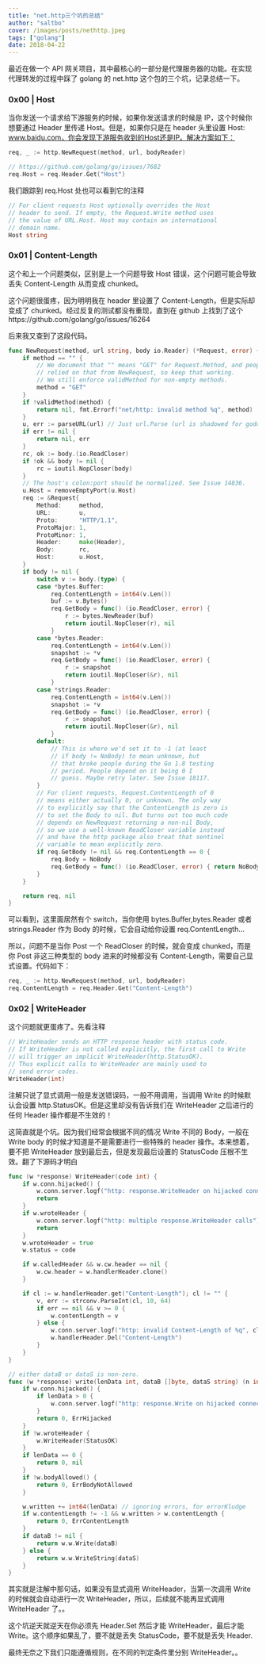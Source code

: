 ```yaml
---
title: "net.http三个坑的总结"
author: "saltbo"
cover: /images/posts/nethttp.jpeg
tags: ["golang"]
date: 2018-04-22
---
```


最近在做一个 API 网关项目，其中最核心的一部分是代理服务器的功能。在实现代理转发的过程中踩了 golang 的 net.http 这个包的三个坑，记录总结一下。

<!-- more -->

### 0x00 | Host

当你发送一个请求给下游服务的时候，如果你发送请求的时候是 IP，这个时候你想要通过 Header 里传递 Host。但是，如果你只是在 header 头里设置 Host: www.baidu.com，你会发现下游服务收到的Host还是IP。解决方案如下：

```go
req, _ := http.NewRequest(method, url, bodyReader)

// https://github.com/golang/go/issues/7682
req.Host = req.Header.Get("Host")
```

我们跟踪到 req.Host 处也可以看到它的注释

```go
// For client requests Host optionally overrides the Host
// header to send. If empty, the Request.Write method uses
// the value of URL.Host. Host may contain an international
// domain name.
Host string
```

### 0x01 | Content-Length

这个和上一个问题类似，区别是上一个问题导致 Host 错误，这个问题可能会导致丢失 Content-Length 从而变成 chunked。

这个问题很蛋疼，因为明明我在 header 里设置了 Content-Length，但是实际却变成了 chunked。经过反复的测试都没有重现，直到在 github 上找到了这个https://github.com/golang/go/issues/16264

后来我又查到了这段代码。

```go
func NewRequest(method, url string, body io.Reader) (*Request, error) {
	if method == "" {
		// We document that "" means "GET" for Request.Method, and people have
		// relied on that from NewRequest, so keep that working.
		// We still enforce validMethod for non-empty methods.
		method = "GET"
	}
	if !validMethod(method) {
		return nil, fmt.Errorf("net/http: invalid method %q", method)
	}
	u, err := parseURL(url) // Just url.Parse (url is shadowed for godoc).
	if err != nil {
		return nil, err
	}
	rc, ok := body.(io.ReadCloser)
	if !ok && body != nil {
		rc = ioutil.NopCloser(body)
	}
	// The host's colon:port should be normalized. See Issue 14836.
	u.Host = removeEmptyPort(u.Host)
	req := &Request{
		Method:     method,
		URL:        u,
		Proto:      "HTTP/1.1",
		ProtoMajor: 1,
		ProtoMinor: 1,
		Header:     make(Header),
		Body:       rc,
		Host:       u.Host,
	}
	if body != nil {
		switch v := body.(type) {
		case *bytes.Buffer:
			req.ContentLength = int64(v.Len())
			buf := v.Bytes()
			req.GetBody = func() (io.ReadCloser, error) {
				r := bytes.NewReader(buf)
				return ioutil.NopCloser(r), nil
			}
		case *bytes.Reader:
			req.ContentLength = int64(v.Len())
			snapshot := *v
			req.GetBody = func() (io.ReadCloser, error) {
				r := snapshot
				return ioutil.NopCloser(&r), nil
			}
		case *strings.Reader:
			req.ContentLength = int64(v.Len())
			snapshot := *v
			req.GetBody = func() (io.ReadCloser, error) {
				r := snapshot
				return ioutil.NopCloser(&r), nil
			}
		default:
			// This is where we'd set it to -1 (at least
			// if body != NoBody) to mean unknown, but
			// that broke people during the Go 1.8 testing
			// period. People depend on it being 0 I
			// guess. Maybe retry later. See Issue 18117.
		}
		// For client requests, Request.ContentLength of 0
		// means either actually 0, or unknown. The only way
		// to explicitly say that the ContentLength is zero is
		// to set the Body to nil. But turns out too much code
		// depends on NewRequest returning a non-nil Body,
		// so we use a well-known ReadCloser variable instead
		// and have the http package also treat that sentinel
		// variable to mean explicitly zero.
		if req.GetBody != nil && req.ContentLength == 0 {
			req.Body = NoBody
			req.GetBody = func() (io.ReadCloser, error) { return NoBody, nil }
		}
	}

	return req, nil
}
```

可以看到，这里面居然有个 switch，当你使用 bytes.Buffer,bytes.Reader 或者 strings.Reader 作为 Body 的时候，它会自动给你设置 req.ContentLength...

所以，问题不是当你 Post 一个 ReadCloser 的时候，就会变成 chunked，而是你 Post 非这三种类型的 body 进来的时候都没有 Content-Length，需要自己显式设置。代码如下：

```go
req, _ := http.NewRequest(method, url, bodyReader)
req.ContentLength = req.Header.Get("Content-Length")
```

### 0x02 | WriteHeader

这个问题就更蛋疼了。先看注释

```go
// WriteHeader sends an HTTP response header with status code.
// If WriteHeader is not called explicitly, the first call to Write
// will trigger an implicit WriteHeader(http.StatusOK).
// Thus explicit calls to WriteHeader are mainly used to
// send error codes.
WriteHeader(int)
```

注解只说了显式调用一般是发送错误码，一般不用调用，当调用 Write 的时候默认会设置 http.StatusOK。但是这里却没有告诉我们在 WriteHeader 之后进行的任何 Header 操作都是不生效的！

这简直就是个坑。因为我们经常会根据不同的情况 Write 不同的 Body，一般在 Write body 的时候才知道是不是需要进行一些特殊的 header 操作。本来想着，要不把 WriteHeader 放到最后去，但是发现最后设置的 StatusCode 压根不生效。翻了下源码才明白

```go
func (w *response) WriteHeader(code int) {
	if w.conn.hijacked() {
		w.conn.server.logf("http: response.WriteHeader on hijacked connection")
		return
	}
	if w.wroteHeader {
		w.conn.server.logf("http: multiple response.WriteHeader calls")
		return
	}
	w.wroteHeader = true
	w.status = code

	if w.calledHeader && w.cw.header == nil {
		w.cw.header = w.handlerHeader.clone()
	}

	if cl := w.handlerHeader.get("Content-Length"); cl != "" {
		v, err := strconv.ParseInt(cl, 10, 64)
		if err == nil && v >= 0 {
			w.contentLength = v
		} else {
			w.conn.server.logf("http: invalid Content-Length of %q", cl)
			w.handlerHeader.Del("Content-Length")
		}
	}
}

// either dataB or dataS is non-zero.
func (w *response) write(lenData int, dataB []byte, dataS string) (n int, err error) {
	if w.conn.hijacked() {
		if lenData > 0 {
			w.conn.server.logf("http: response.Write on hijacked connection")
		}
		return 0, ErrHijacked
	}
	if !w.wroteHeader {
		w.WriteHeader(StatusOK)
	}
	if lenData == 0 {
		return 0, nil
	}
	if !w.bodyAllowed() {
		return 0, ErrBodyNotAllowed
	}

	w.written += int64(lenData) // ignoring errors, for errorKludge
	if w.contentLength != -1 && w.written > w.contentLength {
		return 0, ErrContentLength
	}
	if dataB != nil {
		return w.w.Write(dataB)
	} else {
		return w.w.WriteString(dataS)
	}
}
```

其实就是注解中那句话，如果没有显式调用 WriteHeader，当第一次调用 Write 的时候就会自动进行一次 WriteHeader，所以，后续就不能再显式调用 WriteHeader 了。。

这个坑逆天就逆天在你必须先 Header.Set 然后才能 WriteHeader，最后才能 Write。这个顺序如果乱了，要不就是丢失 StatusCode，要不就是丢失 Header.

最终无奈之下我们只能遵循规则，在不同的判定条件里分别 WriteHeader。。

